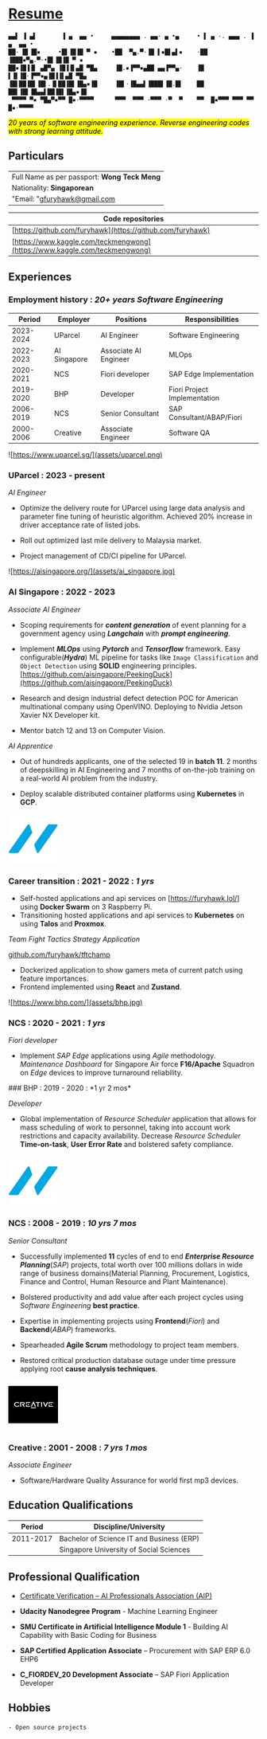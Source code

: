 # [Resume](https://furyhawk.github.io/124c41/resume/)

```
▄▄▌ ▐ ▄▌       ▐ ▄  ▄▄ •     ▄▄▄▄▄▄▄▄ . ▄▄· ▄ •▄     • ▌ ▄ ·. ▄▄▄ . ▐ ▄  ▄▄ • 
██· █▌▐█▪     •█▌▐█▐█ ▀ ▪    •██  ▀▄.▀·▐█ ▌▪█▌▄▌▪    ·██ ▐███▪▀▄.▀·•█▌▐█▐█ ▀ ▪
██▪▐█▐▐▌ ▄█▀▄ ▐█▐▐▌▄█ ▀█▄     ▐█.▪▐▀▀▪▄██ ▄▄▐▀▀▄·    ▐█ ▌▐▌▐█·▐▀▀▪▄▐█▐▐▌▄█ ▀█▄
▐█▌██▐█▌▐█▌.▐▌██▐█▌▐█▄▪▐█     ▐█▌·▐█▄▄▌▐███▌▐█.█▌    ██ ██▌▐█▌▐█▄▄▌██▐█▌▐█▄▪▐█
 ▀▀▀▀ ▀▪ ▀█▄▀▪▀▀ █▪·▀▀▀▀      ▀▀▀  ▀▀▀ ·▀▀▀ ·▀  ▀    ▀▀  █▪▀▀▀ ▀▀▀ ▀▀ █▪·▀▀▀▀ 
```

<mark>*20 years of software engineering experience. Reverse engineering codes with strong learning attitude.*</mark>

## Particulars

<table>
    <tbody>
        <tr>
            <td>Full Name as per passport: <strong>Wong Teck Meng</strong></td>
        </tr>
        <tr>
            <td>Nationality: <strong>Singaporean</strong></td>
        </tr>
        <tr>
            <td>"Email: "<a href="mailto:gfuryhawk@gmail.com">gfuryhawk@gmail.com</a></td>
        </tr>
    </tbody>
</table>

| Code repositories                                                          |
| -------------------------------------------------------------------------- |
| [https://github.com/furyhawk](https://github.com/furyhawk)                 |
| [https://www.kaggle.com/teckmengwong](https://www.kaggle.com/teckmengwong) |


## Experiences

### Employment history : *20+ years Software Engineering*

| Period    | Employer     | Positions             | Responsibilities             |
| --------- | ------------ | --------------------- | ---------------------------- |
| 2023-2024 | UParcel      | AI Engineer           | Software Engineering         |
| 2022-2023 | AI Singapore | Associate AI Engineer | MLOps                        |
| 2020-2021 | NCS          | Fiori developer       | SAP Edge Implementation      |
| 2019-2020 | BHP          | Developer             | Fiori Project Implementation |
| 2006-2019 | NCS          | Senior Consultant     | SAP Consultant/ABAP/Fiori    |
| 2000-2006 | Creative     | Associate Engineer    | Software QA                  |

<p style="page-break-after: always;"> </p>


<!-- <table>
    <tbody>
        <tr>
            <td><img src="https://github.com/furyhawk/124c41/raw/main/docs/assets/ai_singapore.jpg" data-canonical-src="https://github.com/furyhawk/124c41/raw/main/docs/assets/ai_singapore.jpg" /></td>
            <td rowspan=3><strong>AI Singapore</strong> : 2022 - present</td>
        </tr>
    </tbody>
</table> -->

![https://www.uparcel.sg/](assets/uparcel.png)
### UParcel : 2023 - present
*AI Engineer*

- Optimize the delivery route for UParcel using large data analysis and parameter fine tuning of heuristic algorithm. Achieved 20% increase in driver acceptance rate of listed jobs.

- Roll out optimized last mile delivery to Malaysia market.

- Project management of CD/CI pipeline for UParcel.

![https://aisingapore.org/](assets/ai_singapore.jpg)
### AI Singapore : 2022 - 2023

*Associate AI Engineer*

- Scoping requirements for ***content generation*** of event planning for a government agency using ***Langchain*** with ***prompt engineering***.

- Implement ***MLOps*** using ***Pytorch*** and ***Tensorflow*** framework. Easy configurable(***Hydra***) ML pipeline for tasks like `Image Classification` and `Object Detection` using **SOLID** engineering principles. [https://github.com/aisingapore/PeekingDuck](https://github.com/aisingapore/PeekingDuck)

- Research and design industrial defect detection POC for American multinational company using OpenVINO. Deploying to Nvidia Jetson Xavier NX Developer kit.

- Mentor batch 12 and 13 on Computer Vision.

*AI Apprentice*

- Out of hundreds applicants, one of the selected 19 in **batch 11**. 2 months of deepskilling in AI Engineering and 7 months of on-the-job training on a real-world AI problem from the industry.

- Deploy scalable distributed container platforms using **Kubernetes** in **GCP**.

![](assets/ncs.jpg)
### Career transition : 2021 - 2022 : *1 yrs*

- Self-hosted applications and api services on [https://furyhawk.lol/] using **Docker Swarm** on 3 Raspberry Pi.
- Transitioning hosted applications and api services to **Kubernetes** on using **Talos** and **Proxmox**.

*Team Fight Tactics Strategy Application*

[github.com/furyhawk/tftchamp](https://github.com/furyhawk/tftchamp)

- Dockerized application to show gamers meta of current patch using feature importances.
- Frontend implemented using **React** and **Zustand**.

![https://www.bhp.com/](assets/bhp.jpg) 
### NCS : 2020 - 2021 : *1 yrs*

*Fiori developer*

- Implement *SAP Edge* applications using *Agile* methodology. *Maintenance Dashboard* for Singapore Air force **F16/Apache** Squadron on *Edge* devices to improve turnaround reliability.

<p style="page-break-after: always;"> </p>
### BHP : 2019 - 2020 : *1 yr 2 mos*

*Developer*

- Global implementation of *Resource Scheduler* application that allows for mass scheduling of work to personnel, taking into account work restrictions and capacity availability. Decrease *Resource Scheduler* **Time-on-task**, **User Error Rate** and bolstered safety compliance.

![](assets/ncs.jpg)

### NCS : 2008 - 2019 : *10 yrs 7 mos*

*Senior Consultant*

- Successfully implemented **11** cycles of end to end ***Enterprise Resource Planning***(*SAP*) projects, total worth over 100 millions dollars in wide range of business domains(Material Planning, Procurement, Logistics, Finance and Control, Human Resource and Plant Maintenance).

- Bolstered productivity and add value after each project cycles using *Software Engineering* **best practice**.

- Expertise in implementing projects using **Frontend**(*Fiori*) and **Backend**(*ABAP*) frameworks.

- Spearheaded **Agile Scrum** methodology to project team members.

- Restored critical production database outage under time pressure applying root **cause analysis techniques**.

![](assets/creative.jpg)

### Creative : 2001 - 2008 : *7 yrs 1 mos*

*Associate Engineer*

- Software/Hardware Quality Assurance for world first mp3 devices.

<p style="page-break-after: always;"> </p>

## Education Qualifications

| Period    | Discipline/University                      |
| --------- | ------------------------------------------ |
| 2011-2017 | Bachelor of Science IT and Business (ERP)  |
|           | Singapore University of Social Sciences    |

## Professional Qualification

- [Certificate Verification &#8211; AI Professionals Association (AIP)](https://www.aip.org.sg/certificate-verification/2F363E7-2F36256-7B47D/)

- **Udacity Nanodegree Program** - Machine Learning Engineer

- **SMU Certificate in Artificial Intelligence Module 1** - Building AI Capability with Basic Coding for Business

- **SAP Certified Application Associate** – Procurement with SAP ERP 6.0 EHP6

- **C_FIORDEV_20 Development Associate** – SAP Fiori Application Developer

## Hobbies
    - Open source projects